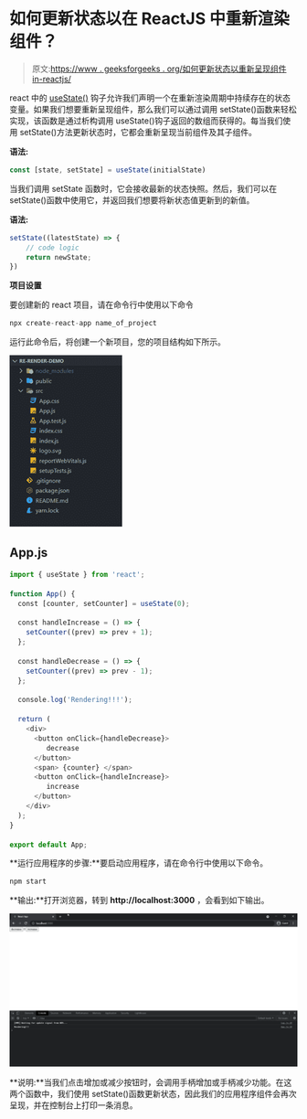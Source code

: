# 如何更新状态以在 ReactJS 中重新渲染组件？

> 原文:[https://www . geeksforgeeks . org/如何更新状态以重新呈现组件 in-reactjs/](https://www.geeksforgeeks.org/how-to-update-state-to-re-render-the-component-in-reactjs/)

react 中的 [useState()](https://www.geeksforgeeks.org/reactjs-usestate-hook/) 钩子允许我们声明一个在重新渲染周期中持续存在的状态变量。如果我们想要重新呈现组件，那么我们可以通过调用 setState()函数来轻松实现，该函数是通过析构调用 useState()钩子返回的数组而获得的。每当我们使用 setState()方法更新状态时，它都会重新呈现当前组件及其子组件。

**语法:**

```jsx
const [state, setState] = useState(initialState)
```

当我们调用 setState 函数时，它会接收最新的状态快照。然后，我们可以在 setState()函数中使用它，并返回我们想要将新状态值更新到的新值。

**语法:**

```jsx
setState((latestState) => {
    // code logic
    return newState;
})
```

**项目设置**

要创建新的 react 项目，请在命令行中使用以下命令

```jsx
npx create-react-app name_of_project
```

运行此命令后，将创建一个新项目，您的项目结构如下所示。

![](img/565b65c57c7295dc539fe771df0a8bc1.png)

## App.js

```jsx
import { useState } from 'react';

function App() {
  const [counter, setCounter] = useState(0);

  const handleIncrease = () => {
    setCounter((prev) => prev + 1);
  };

  const handleDecrease = () => {
    setCounter((prev) => prev - 1);
  };

  console.log('Rendering!!!');

  return (
    <div>
      <button onClick={handleDecrease}>
         decrease
      </button>
      <span> {counter} </span>
      <button onClick={handleIncrease}>
         increase
      </button>
    </div>
  );
}

export default App;
```

**运行应用程序的步骤:**要启动应用程序，请在命令行中使用以下命令。

```jsx
npm start
```

**输出:**打开浏览器，转到 **http://localhost:3000** ，会看到如下输出。

![](img/22f6ba0a6b9ad745e18d4350756ba46e.png)

**说明:**当我们点击增加或减少按钮时，会调用手柄增加或手柄减少功能。在这两个函数中，我们使用 setState()函数更新状态，因此我们的应用程序组件会再次呈现，并在控制台上打印一条消息。